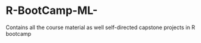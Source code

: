 # R-BootCamp-ML-
Contains all the course material as well self-directed capstone projects in R bootcamp
